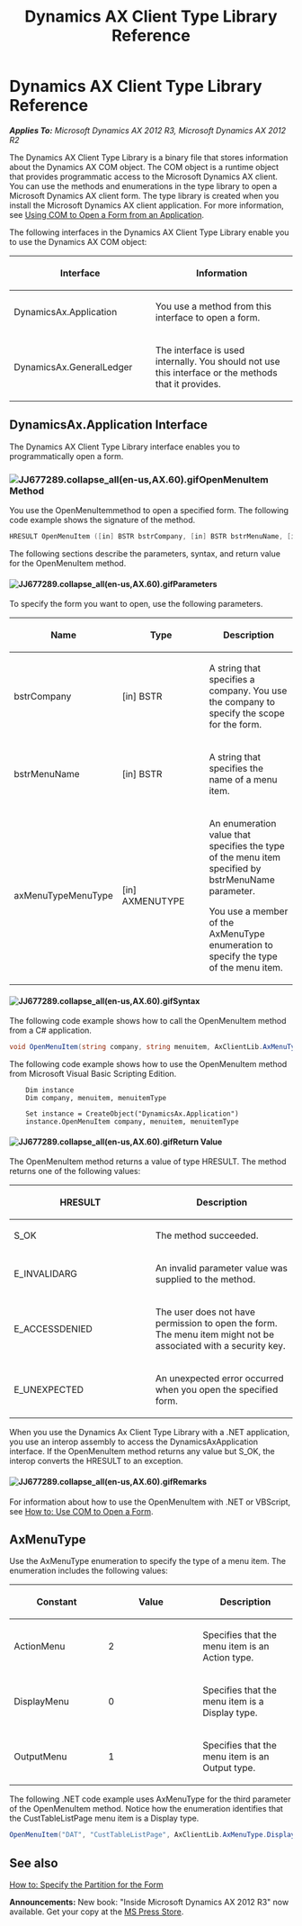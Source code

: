 ﻿---
title: Dynamics AX Client Type Library Reference
TOCTitle: Dynamics AX Client Type Library Reference
ms:assetid: 40ff2573-1fc9-47d2-bfe5-48e7f9e5eb8d
ms:mtpsurl: https://msdn.microsoft.com/en-us/library/JJ677289(v=AX.60)
ms:contentKeyID: 49384060
ms.date: 05/18/2015
mtps_version: v=AX.60
dev_langs:
- c++
- csharp
---

# Dynamics AX Client Type Library Reference 


_**Applies To:** Microsoft Dynamics AX 2012 R3, Microsoft Dynamics AX 2012 R2_

The Dynamics AX Client Type Library is a binary file that stores information about the Dynamics AX COM object. The COM object is a runtime object that provides programmatic access to the Microsoft Dynamics AX client. You can use the methods and enumerations in the type library to open a Microsoft Dynamics AX client form. The type library is created when you install the Microsoft Dynamics AX client application. For more information, see [Using COM to Open a Form from an Application](using-com-to-open-a-form-from-an-application.md).

The following interfaces in the Dynamics AX Client Type Library enable you to use the Dynamics AX COM object:

<table>
<colgroup>
<col style="width: 50%" />
<col style="width: 50%" />
</colgroup>
<thead>
<tr class="header">
<th><p>Interface</p></th>
<th><p>Information</p></th>
</tr>
</thead>
<tbody>
<tr class="odd">
<td><p>DynamicsAx.Application</p></td>
<td><p>You use a method from this interface to open a form.</p></td>
</tr>
<tr class="even">
<td><p>DynamicsAx.GeneralLedger</p></td>
<td><p>The interface is used internally. You should not use this interface or the methods that it provides.</p></td>
</tr>
</tbody>
</table>


## DynamicsAx.Application Interface

The Dynamics AX Client Type Library interface enables you to programmatically open a form.

### ![JJ677289.collapse\_all(en-us,AX.60).gif](images/Gg863931.collapse_all(en-us,AX.60).gif "JJ677289.collapse_all(en-us,AX.60).gif")OpenMenuItem Method

You use the OpenMenuItemmethod to open a specified form. The following code example shows the signature of the method.

``` c++
HRESULT OpenMenuItem ([in] BSTR bstrCompany, [in] BSTR bstrMenuName, [in] AXMENUTYPE axMenuTypeMenuType)
```

The following sections describe the parameters, syntax, and return value for the OpenMenuItem method.

#### ![JJ677289.collapse\_all(en-us,AX.60).gif](images/Gg863931.collapse_all(en-us,AX.60).gif "JJ677289.collapse_all(en-us,AX.60).gif")Parameters

To specify the form you want to open, use the following parameters.

<table>
<colgroup>
<col style="width: 33%" />
<col style="width: 33%" />
<col style="width: 33%" />
</colgroup>
<thead>
<tr class="header">
<th><p>Name</p></th>
<th><p>Type</p></th>
<th><p>Description</p></th>
</tr>
</thead>
<tbody>
<tr class="odd">
<td><p>bstrCompany</p></td>
<td><p>[in] BSTR</p></td>
<td><p>A string that specifies a company. You use the company to specify the scope for the form.</p></td>
</tr>
<tr class="even">
<td><p>bstrMenuName</p></td>
<td><p>[in] BSTR</p></td>
<td><p>A string that specifies the name of a menu item.</p></td>
</tr>
<tr class="odd">
<td><p>axMenuTypeMenuType</p></td>
<td><p>[in] AXMENUTYPE</p></td>
<td><p>An enumeration value that specifies the type of the menu item specified by bstrMenuName parameter.</p>
<p>You use a member of the AxMenuType enumeration to specify the type of the menu item.</p></td>
</tr>
</tbody>
</table>


#### ![JJ677289.collapse\_all(en-us,AX.60).gif](images/Gg863931.collapse_all(en-us,AX.60).gif "JJ677289.collapse_all(en-us,AX.60).gif")Syntax

The following code example shows how to call the OpenMenuItem method from a C\# application.

``` csharp
void OpenMenuItem(string company, string menuitem, AxClientLib.AxMenuType menuitemType);
```

The following code example shows how to use the OpenMenuItem method from Microsoft Visual Basic Scripting Edition.

```VBScript
    Dim instance
    Dim company, menuitem, menuitemType
     
    Set instance = CreateObject("DynamicsAx.Application")
    instance.OpenMenuItem company, menuitem, menuitemType
```

#### ![JJ677289.collapse\_all(en-us,AX.60).gif](images/Gg863931.collapse_all(en-us,AX.60).gif "JJ677289.collapse_all(en-us,AX.60).gif")Return Value

The OpenMenuItem method returns a value of type HRESULT. The method returns one of the following values:

<table>
<colgroup>
<col style="width: 50%" />
<col style="width: 50%" />
</colgroup>
<thead>
<tr class="header">
<th><p>HRESULT</p></th>
<th><p>Description</p></th>
</tr>
</thead>
<tbody>
<tr class="odd">
<td><p>S_OK</p></td>
<td><p>The method succeeded.</p></td>
</tr>
<tr class="even">
<td><p>E_INVALIDARG</p></td>
<td><p>An invalid parameter value was supplied to the method.</p></td>
</tr>
<tr class="odd">
<td><p>E_ACCESSDENIED</p></td>
<td><p>The user does not have permission to open the form. The menu item might not be associated with a security key.</p></td>
</tr>
<tr class="even">
<td><p>E_UNEXPECTED</p></td>
<td><p>An unexpected error occurred when you open the specified form.</p></td>
</tr>
</tbody>
</table>


When you use the Dynamics Ax Client Type Library with a .NET application, you use an interop assembly to access the DynamicsAxApplication interface. If the OpenMenuItem method returns any value but S\_OK, the interop converts the HRESULT to an exception.

#### ![JJ677289.collapse\_all(en-us,AX.60).gif](images/Gg863931.collapse_all(en-us,AX.60).gif "JJ677289.collapse_all(en-us,AX.60).gif")Remarks

For information about how to use the OpenMenuItem with .NET or VBScript, see [How to: Use COM to Open a Form](how-to-use-com-to-open-a-form.md).

## AxMenuType

Use the AxMenuType enumeration to specify the type of a menu item. The enumeration includes the following values:

<table>
<colgroup>
<col style="width: 33%" />
<col style="width: 33%" />
<col style="width: 33%" />
</colgroup>
<thead>
<tr class="header">
<th><p>Constant</p></th>
<th><p>Value</p></th>
<th><p>Description</p></th>
</tr>
</thead>
<tbody>
<tr class="odd">
<td><p>ActionMenu</p></td>
<td><p>2</p></td>
<td><p>Specifies that the menu item is an Action type.</p></td>
</tr>
<tr class="even">
<td><p>DisplayMenu</p></td>
<td><p>0</p></td>
<td><p>Specifies that the menu item is a Display type.</p></td>
</tr>
<tr class="odd">
<td><p>OutputMenu</p></td>
<td><p>1</p></td>
<td><p>Specifies that the menu item is an Output type.</p></td>
</tr>
</tbody>
</table>


The following .NET code example uses AxMenuType for the third parameter of the OpenMenuItem method. Notice how the enumeration identifies that the CustTableListPage menu item is a Display type.

``` csharp
OpenMenuItem("DAT", "CustTableListPage", AxClientLib.AxMenuType.DisplayMenu);
```

## See also

[How to: Specify the Partition for the Form](how-to-specify-the-partition-for-the-form.md)

  
**Announcements:** New book: "Inside Microsoft Dynamics AX 2012 R3" now available. Get your copy at the [MS Press Store](https://www.microsoftpressstore.com/store/inside-microsoft-dynamics-ax-2012-r3-9780735685109).

